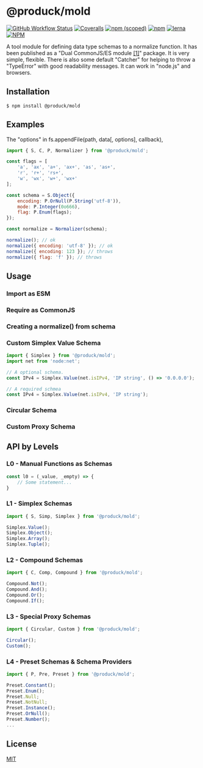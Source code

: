 # @produck/mold
[![GitHub Workflow Status](https://img.shields.io/github/workflow/status/produck/mold/Node.js%20CI)](https://github.com/produck/mold/actions/workflows/node.js.yml)
[![Coveralls](https://img.shields.io/coveralls/github/produck/mold)](https://coveralls.io/github/produck/mold)
[![npm (scoped)](https://img.shields.io/npm/v/@produck/mold)](https://www.npmjs.com/package/@produck/mold)
[![npm](https://img.shields.io/npm/dw/@produck/koa-forker)](https://www.npmjs.com/package/@produck/mold)
[![lerna](https://img.shields.io/badge/maintained%20with-lerna-cc00ff.svg?style=flat-square)](https://lerna.js.org/)
[![NPM](https://img.shields.io/npm/l/@produck/mold)](https://opensource.org/licenses/MIT)

A tool module for defining data type schemas to a normalize function. It has been published as a "Dual CommonJS/ES module [[1]](https://nodejs.org/dist/latest-v16.x/docs/api/packages.html#dual-commonjses-module-packages)" package. It is very simple, flexible. There is also some default "Catcher" for helping to throw a "TypeError" with good readability messages. It can work in "node.js" and browsers.

## Installation
```
$ npm install @produck/mold
```

## Examples
The "options" in fs.appendFile(path, data[, options], callback),
```js
import { S, C, P, Normalizer } from '@produck/mold';

const flags = [
	'a', 'ax', 'a+', 'ax+', 'as', 'as+',
	'r', 'r+', 'rs+',
	'w', 'wx', 'w+', 'wx+'
];

const schema = S.Object({
	encoding: P.OrNull(P.String('utf-8')),
	mode: P.Integer(0o666),
	flag: P.Enum(flags);
});

const normalize = Normalizer(schema);

normalize(); // ok
normalize({ encoding: 'utf-8' }); // ok
normalize({ encoding: 123 }); // throws
normalize({ flag: 'f' }); // throws
```

## Usage

### Import as ESM

### Require as CommonJS

### Creating a normalize() from schema

### Custom Simplex Value Schema
```js
import { Simplex } from '@produck/mold';
import net from 'node:net';

// A optional schema.
const IPv4 = Simplex.Value(net.isIPv4, 'IP string', () => '0.0.0.0');

// A required schmea
const IPv4 = Simplex.Value(net.isIPv4, 'IP string');
```
### Circular Schema

### Custom Proxy Schema

## API by Levels
### L0 - Manual Functions as Schemas
```js
const l0 = (_value, _empty) => {
	// Some statement...
}
```

### L1 - Simplex Schemas
```js
import { S, Simp, Simplex } from '@produck/mold';

Simplex.Value();
Simplex.Object();
Simplex.Array();
Simplex.Tuple();
```

### L2 - Compound Schemas
```js
import { C, Comp, Compound } from '@produck/mold';

Compound.Not();
Compound.And();
Compound.Or();
Compound.If();
```

### L3 - Special Proxy Schemas
```js
import { Circular, Custom } from '@produck/mold';

Circular();
Custom();
```

### L4 - Preset Schemas & Schema Providers
```js
import { P, Pre, Preset } from '@produck/mold';

Preset.Constant();
Preset.Enum();
Preset.Null;
Preset.NotNull;
Preset.Instance();
Preset.OrNull();
Preset.Number();
...
```

## License
[MIT](https://github.com/produck/mold/blob/main/LICENSE)